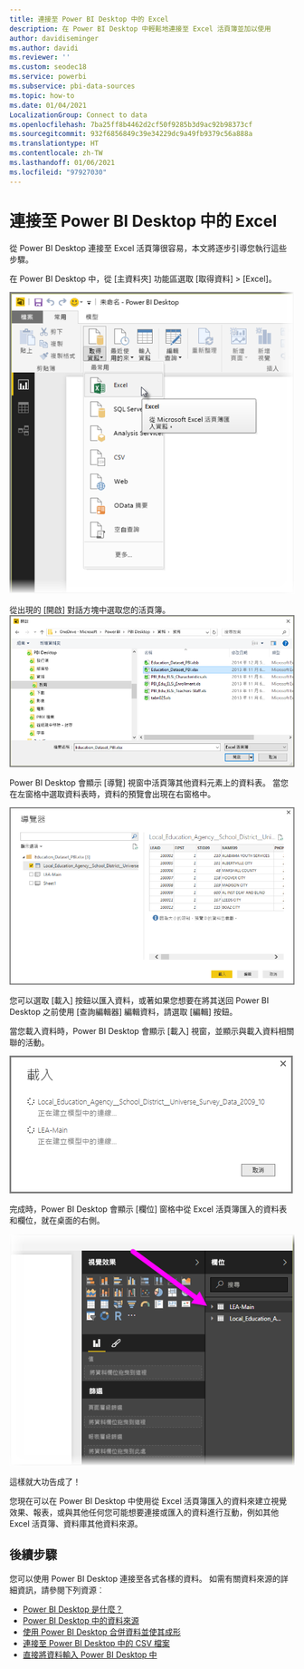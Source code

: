 ```yaml
---
title: 連接至 Power BI Desktop 中的 Excel
description: 在 Power BI Desktop 中輕鬆地連接至 Excel 活頁簿並加以使用
author: davidiseminger
ms.author: davidi
ms.reviewer: ''
ms.custom: seodec18
ms.service: powerbi
ms.subservice: pbi-data-sources
ms.topic: how-to
ms.date: 01/04/2021
LocalizationGroup: Connect to data
ms.openlocfilehash: 7ba25ff8b4462d2cf50f9285b3d9ac92b98373cf
ms.sourcegitcommit: 932f6856849c39e34229dc9a49fb9379c56a888a
ms.translationtype: HT
ms.contentlocale: zh-TW
ms.lasthandoff: 01/06/2021
ms.locfileid: "97927030"
---
```

# <a name="connect-to-excel-in-power-bi-desktop"></a>連接至 Power BI Desktop 中的 Excel
從 Power BI Desktop 連接至 Excel 活頁簿很容易，本文將逐步引導您執行這些步驟。

在 Power BI Desktop 中，從 [主資料夾]  功能區選取 [取得資料] > [Excel]。

![Excel 選項的螢幕擷取畫面。](media/desktop-connect-excel/connect_to_excel_1.png)

從出現的 [開啟] 對話方塊中選取您的活頁簿。
![[開啟] 對話方塊的螢幕擷取畫面。](media/desktop-connect-excel/connect_to_excel_2.png)

Power BI Desktop 會顯示 [導覽] 視窗中活頁簿其他資料元素上的資料表。 當您在左窗格中選取資料表時，資料的預覽會出現在右窗格中。

![[導覽] 視窗的螢幕擷取畫面。](media/desktop-connect-excel/connect_to_excel_3.png)

您可以選取 [載入] 按鈕以匯入資料，或著如果您想要在將其送回 Power BI Desktop 之前使用 [查詢編輯器] 編輯資料，請選取 [編輯] 按鈕。

當您載入資料時，Power BI Desktop 會顯示 [載入] 視窗，並顯示與載入資料相關聯的活動。  

![[載入] 視窗的螢幕擷取畫面。](media/desktop-connect-excel/connect_to_excel_4.png)

完成時，Power BI Desktop 會顯示 [欄位] 窗格中從 Excel 活頁簿匯入的資料表和欄位，就在桌面的右側。

![[欄位] 窗格的螢幕擷取畫面。](media/desktop-connect-excel/connect_to_excel_5.png)

這樣就大功告成了！

您現在可以在 Power BI Desktop 中使用從 Excel 活頁簿匯入的資料來建立視覺效果、報表，或與其他任何您可能想要連接或匯入的資料進行互動，例如其他 Excel 活頁簿、資料庫其他資料來源。

## <a name="next-steps"></a>後續步驟
您可以使用 Power BI Desktop 連接至各式各樣的資料。 如需有關資料來源的詳細資訊，請參閱下列資源︰

* [Power BI Desktop 是什麼？](../fundamentals/desktop-what-is-desktop.md)
* [Power BI Desktop 中的資料來源](desktop-data-sources.md)
* [使用 Power BI Desktop 合併資料並使其成形](desktop-shape-and-combine-data.md)
* [連接至 Power BI Desktop 中的 CSV 檔案](desktop-connect-csv.md)   
* [直接將資料輸入 Power BI Desktop 中](desktop-enter-data-directly-into-desktop.md)   
